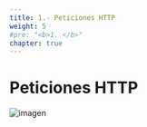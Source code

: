 ```yaml
---
title: 1.- Peticiones HTTP
weight: 5
#pre: "<b>1. </b>"
chapter: true
---
```


# Peticiones HTTP

![imagen](http://www.hermosaprogramacion.com/wp-content/uploads/2015/01/http-protocolo-peticion.png)

